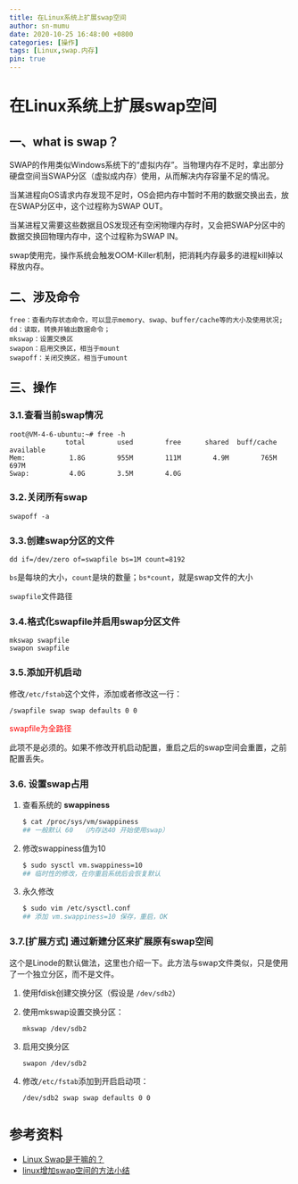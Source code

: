 ```yaml
---
title: 在Linux系统上扩展swap空间
author: sn-mumu
date: 2020-10-25 16:48:00 +0800
categories: [操作]
tags: [Linux,swap.内存]
pin: true
---
```


# 在Linux系统上扩展swap空间

## 一、what is swap？

SWAP的作用类似Windows系统下的“虚拟内存”。当物理内存不足时，拿出部分硬盘空间当SWAP分区（虚拟成内存）使用，从而解决内存容量不足的情况。

当某进程向OS请求内存发现不足时，OS会把内存中暂时不用的数据交换出去，放在SWAP分区中，这个过程称为SWAP OUT。

当某进程又需要这些数据且OS发现还有空闲物理内存时，又会把SWAP分区中的数据交换回物理内存中，这个过程称为SWAP IN。

swap使用完，操作系统会触发OOM-Killer机制，把消耗内存最多的进程kill掉以释放内存。

## 二、涉及命令

```shell
free：查看内存状态命令，可以显示memory、swap、buffer/cache等的大小及使用状况;
dd：读取，转换并输出数据命令；
mkswap：设置交换区
swapon：启用交换区，相当于mount
swapoff：关闭交换区，相当于umount
```

## 三、操作

### 3.1.查看当前swap情况

```shell
root@VM-4-6-ubuntu:~# free -h
              total        used        free      shared  buff/cache   available
Mem:           1.8G        955M        111M        4.9M        765M        697M
Swap:          4.0G        3.5M        4.0G
```

### 3.2.关闭所有swap

```shell
swapoff -a
```

### 3.3.创建swap分区的文件

```shell
dd if=/dev/zero of=swapfile bs=1M count=8192
```

`bs`是每块的大小，`count`是块的数量；`bs*count`，就是swap文件的大小

`swapfile`文件路径

### 3.4.格式化swapfile并启用swap分区文件

```shell
mkswap swapfile
swapon swapfile
```

### 3.5.添加开机启动

修改`/etc/fstab`这个文件，添加或者修改这一行：

```shell
/swapfile swap swap defaults 0 0
```

<font color=red>swapfile为全路径</font>

此项不是必须的。如果不修改开机启动配置，重启之后的swap空间会重置，之前配置丢失。

### 3.6. 设置swap占用

1. 查看系统的 **swappiness**

   ```sh
   $ cat /proc/sys/vm/swappiness
   ## 一般默认 60  （内存达40 开始使用swap）
   ```
2. 修改swappiness值为10
   ```sh
   $ sudo sysctl vm.swappiness=10
   ## 临时性的修改，在你重启系统后会恢复默认
   ```
3. 永久修改
   ```sh
   $ sudo vim /etc/sysctl.conf
   ## 添加 vm.swappiness=10 保存，重启，OK
   ```
### 3.7.[扩展方式] 通过新建分区来扩展原有swap空间

这个是Linode的默认做法，这里也介绍一下。此方法与swap文件类似，只是使用了一个独立分区，而不是文件。

1. 使用fdisk创建交换分区（假设是 `/dev/sdb2`）

2. 使用mkswap设置交换分区：

   ```shell
   mkswap /dev/sdb2
   ```

3. 启用交换分区

   ```shell
   swapon /dev/sdb2
   ```

4. 修改`/etc/fstab`添加到开启启动项：

   ```shell
   /dev/sdb2 swap swap defaults 0 0
   ```

# `参考资料`

- [Linux Swap是干嘛的？](https://www.cnblogs.com/pipci/p/11399250.html)
- [linux增加swap空间的方法小结](https://www.cnblogs.com/tocy/p/linux-swap-cmd-summary.html)



